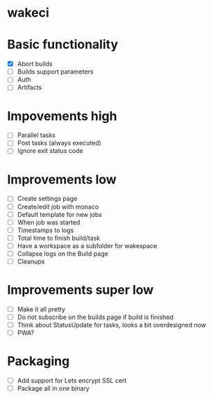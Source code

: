 wakeci
======

# Basic functionality
- [x] Abort builds
- [ ] Builds support parameters
- [ ] Auth
- [ ] Artifacts

# Impovements high
- [ ] Parallel tasks
- [ ] Post tasks (always executed)
- [ ] Ignore exit status code

# Improvements low
- [ ] Create settings page
- [ ] Create/edit job with monaco
- [ ] Default template for new jobs
- [ ] When job was started
- [ ] Timestamps to logs
- [ ] Total time to finish build/task
- [ ] Have a workspace as a subfolder for wakespace
- [ ] Collapse logs on the Build page
- [ ] Cleanups

# Improvements super low
- [ ] Make it all pretty
- [ ] Do not subscribe on the builds page if build is finished
- [ ] Think about StatusUpdate for tasks, looks a bit overdesigned now
- [ ] PWA?

# Packaging
- [ ] Add support for Lets encrypt SSL cert
- [ ] Package all in one binary
